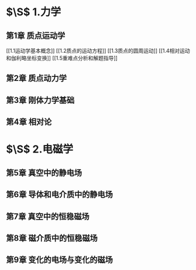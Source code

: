 # $\S$ 1.力学
## 第1章 质点运动学
[[1.1运动学基本概念]]
[[1.2质点的运动方程]]
[[1.3质点的圆周运动]]
[[1.4相对运动和伽利略坐标变换]]
[[1.5重难点分析和解题指导]]
## 第2章 质点动力学
## 第3章 刚体力学基础

## 第4章 相对论
# $\S$ 2.电磁学
## 第5章 真空中的静电场
## 第6章 导体和电介质中的静电场
## 第7章 真空中的恒稳磁场
## 第8章 磁介质中的恒稳磁场
## 第9章 变化的电场与变化的磁场

